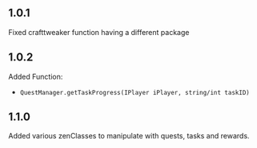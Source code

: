 ## 1.0.1
Fixed crafttweaker function having a different package
## 1.0.2
Added Function: 
- `QuestManager.getTaskProgress(IPlayer iPlayer, string/int taskID)`  
## 1.1.0
Added various zenClasses to manipulate with quests, tasks and rewards.  